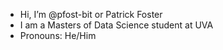 - Hi, I’m @pfost-bit or Patrick Foster
- I am a Masters of Data Science student at UVA
- Pronouns: He/Him

<!---
pfost-bit/pfost-bit is a ✨ special ✨ repository because its `README.md` (this file) appears on your GitHub profile.
You can click the Preview link to take a look at your changes.
--->
